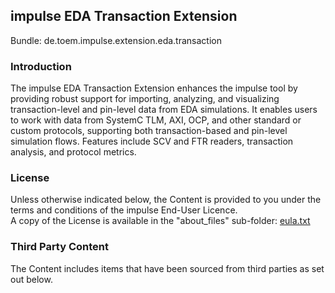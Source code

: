 
## impulse EDA Transaction Extension

Bundle: de.toem.impulse.extension.eda.transaction

### Introduction

The impulse EDA Transaction Extension enhances the impulse tool by providing robust support for importing, analyzing, and visualizing transaction-level and pin-level data from EDA simulations. It enables users to work with data from SystemC TLM, AXI, OCP, and other standard or custom protocols, supporting both transaction-based and pin-level simulation flows. Features include SCV and FTR readers, transaction analysis, and protocol metrics.

### License

Unless otherwise indicated below, the Content is provided to you under the terms and conditions of the impulse End-User Licence.  
A copy of the License is available in the "about_files" sub-folder: [eula.txt](about_files/eula.txt)

### Third Party Content

The Content includes items that have been sourced from third parties as set out below.

